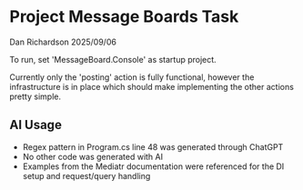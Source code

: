 # Project Message Boards Task

Dan Richardson 2025/09/06

To run, set 'MessageBoard.Console' as startup project.

Currently only the 'posting' action is fully functional, however the infrastructure is in place which should make implementing the other actions pretty simple.

## AI Usage

- Regex pattern in Program.cs line 48 was generated through ChatGPT
- No other code was generated with AI
- Examples from the Mediatr documentation were referenced for the DI setup and request/query handling